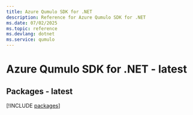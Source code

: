 ```yaml
---
title: Azure Qumulo SDK for .NET
description: Reference for Azure Qumulo SDK for .NET
ms.date: 07/02/2025
ms.topic: reference
ms.devlang: dotnet
ms.service: qumulo
---
```

# Azure Qumulo SDK for .NET - latest
## Packages - latest
[!INCLUDE [packages](qumulo-index.md)]
